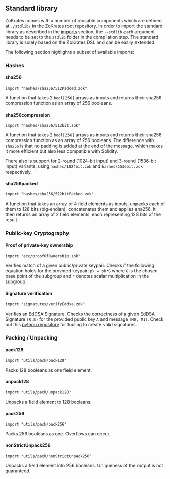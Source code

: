 ## Standard library

ZoKrates comes with a number of reusable components which are defined at `./stdlib/` in the ZoKrates root repository. In order to import the standard library as described in the [imports](./imports.html) section, the `--stdlib-path` argument needs to be set to the `stdlib` folder in the compilation step. The standard library is solely based on the ZoKrates DSL and can be easily extended.

The following section highlights a subset of available imports:

### Hashes

#### sha256

```zokrates
import "hashes/sha256/512Padded.zok"
```

A function that takes 2 `bool[256]` arrays as inputs and returns their sha256 compression function as an array of 256 booleans.

#### sha256compression

```zokrates
import "hashes/sha256/512bit.zok"
```

A function that takes 2 `bool[256]` arrays as inputs and returns their sha256 compression function as an array of 256 booleans.
The difference with `sha256` is that no padding is added at the end of the message, which makes it more efficient but also less compatible with Solidity.

There also is support for 2-round (1024-bit input) and 3-round (1536-bit input) variants, using  `hashes/1024bit.zok` and `hashes/1536bit.zok` respectively.

#### sha256packed

```zokrates
import "hashes/sha256/512bitPacked.zok"
```

A function that takes an array of 4 field elements as inputs, unpacks each of them to 128 bits (big-endian), concatenates them and applies sha256. It then returns an array of 2 field elements, each representing 128 bits of the result.

### Public-key Cryptography

#### Proof of private-key ownership

```zokrates
import "ecc/proofOfOwnership.zok"
```

Verifies match of a given public/private keypair. Checks if the following equation holds for the provided keypair:
`pk = sk*G`
where `G` is the chosen base point of the subgroup and `*` denotes scalar multiplication in the subgroup.

#### Signature verification

```zokrates
import "signatures/verifyEddsa.zok"
```

Verifies an EdDSA Signature. Checks the correctness of a given EdDSA Signature `(R,S)` for the provided public key `A` and message `(M0, M1)`. Check out this [python repository](https://github.com/Zokrates/pycrypto) for tooling to create valid signatures.

### Packing / Unpacking

#### pack128

```zokrates
import "utils/pack/pack128"
```

Packs 128 booleans as one field element.

#### unpack128

```zokrates
import "utils/pack/unpack128"
```

Unpacks a field element to 128 booleans.

#### pack256

```zokrates
import "utils/pack/pack256"
```

Packs 256 booleans as one. Overflows can occur.

#### nonStrictUnpack256

```zokrates
import "utils/pack/nonStrictUnpack256"
```

Unpacks a field element into 256 booleans. Uniqueness of the output is not guaranteed.

